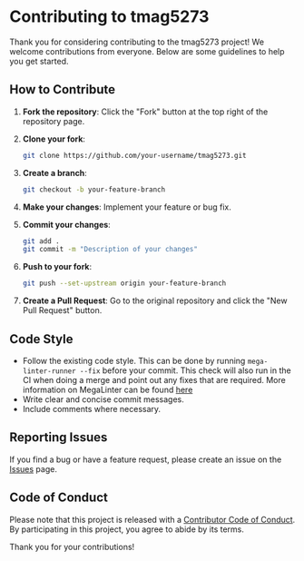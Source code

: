 # Contributing to tmag5273

Thank you for considering contributing to the tmag5273 project! We welcome contributions from everyone. Below are some guidelines to help you get started.

## How to Contribute

1. **Fork the repository**: Click the "Fork" button at the top right of the repository page.

2. **Clone your fork**:
    <!-- markdown-link-check-disable -->
    ```sh
    git clone https://github.com/your-username/tmag5273.git
    ```
    <!-- markdown-link-check-enable -->

3. **Create a branch**:

    ```sh
    git checkout -b your-feature-branch
    ```

4. **Make your changes**: Implement your feature or bug fix.

5. **Commit your changes**:

    ```sh
    git add .
    git commit -m "Description of your changes"
    ```

6. **Push to your fork**:

    ```sh
    git push --set-upstream origin your-feature-branch
    ```

7. **Create a Pull Request**: Go to the original repository and click the "New Pull Request" button.

## Code Style

- Follow the existing code style. This can be done by running `mega-linter-runner --fix` before your commit. This check will also run in the CI when doing a merge and point out any fixes that are required. More information on MegaLinter can be found [here](https://megalinter.io/latest/)
- Write clear and concise commit messages.
- Include comments where necessary.

## Reporting Issues

If you find a bug or have a feature request, please create an issue on the [Issues](https://github.com/dysonltd/tmag5273/issues) page.

## Code of Conduct

Please note that this project is released with a [Contributor Code of Conduct](CODE_OF_CONDUCT.md). By participating in this project, you agree to abide by its terms.

Thank you for your contributions!
